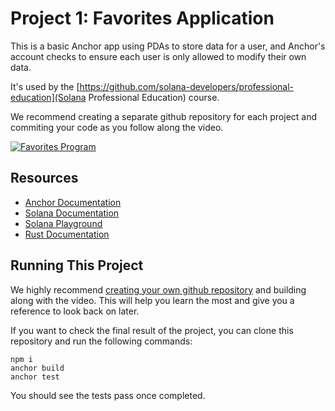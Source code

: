 # Project 1: Favorites Application

This is a basic Anchor app using PDAs to store data for a user, and Anchor's account checks to ensure each user is only allowed to modify their own data.

It's used by the [https://github.com/solana-developers/professional-education](Solana Professional Education) course.

We recommend creating a separate github repository for each project and commiting your code as you follow along the video.

[![Favorites Program](https://ik.imagekit.io/mkpjlhtny/solpg_button_zWM8WlPKs.svg?ik-sdk-version=javascript-1.4.3&updatedAt=1662621556513)](https://beta.solpg.io/67060f00cffcf4b13384d3dc)

## Resources

- [Anchor Documentation](https://www.anchor-lang.com/)
- [Solana Documentation](https://solana.com/docs)
- [Solana Playground](https://beta.solpg.io)
- [Rust Documentation](https://doc.rust-lang.org/book/)

## Running This Project

We highly recommend [creating your own github repository](https://github.com/new) and building along with the video. This will help you learn the most and give you a reference to look back on later.

If you want to check the final result of the project, you can clone this repository and run the following commands:

```
npm i
anchor build
anchor test
```

You should see the tests pass once completed.
